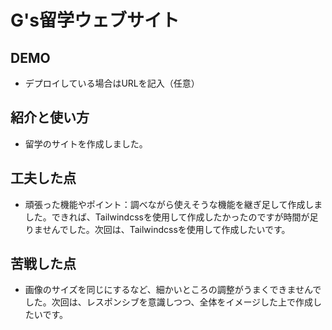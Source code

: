 # G's留学ウェブサイト

## DEMO

  - デプロイしている場合はURLを記入（任意）

## 紹介と使い方

  - 留学のサイトを作成しました。

## 工夫した点

  - 頑張った機能やポイント：調べながら使えそうな機能を継ぎ足して作成しました。できれば、Tailwindcssを使用して作成したかったのですが時間が足りませんでした。次回は、Tailwindcssを使用して作成したいです。

## 苦戦した点

  - 画像のサイズを同じにするなど、細かいところの調整がうまくできませんでした。次回は、レスポンシブを意識しつつ、全体をイメージした上で作成したいです。
